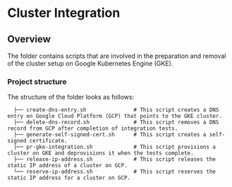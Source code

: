 # Cluster Integration

## Overview

The folder contains scripts that are involved in the preparation and removal of the cluster setup on Google Kubernetes Engine (GKE).

### Project structure

<!-- Update the folder structure each time you modify it. -->

The structure of the folder looks as follows:

```
  ├── create-dns-entry.sh               # This script creates a DNS entry on Google Cloud Platform (GCP) that points to the GKE cluster.
  ├── delete-dns-record.sh              # This script removes a DNS record from GCP after completion of integration tests.
  ├── generate-self-signed-cert.sh      # This script creates a self-signed certificate.
  ├── pr-gke-integration.sh             # This script provisions a cluster on GKE and deprovisions it when the tests complete.
  ├── release-ip-address.sh             # This script releases the static IP address of a cluster on GCP.
  └── reserve-ip-address.sh             # This script reserves the static IP address for a cluster on GCP.
```

